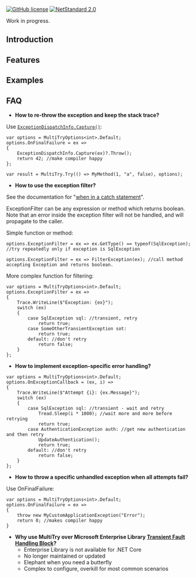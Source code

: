 [![GitHub license](https://img.shields.io/badge/licence-MPL%202.0-brightgreen.svg)](https://github.com/SanderSade/UrlShortener/blob/master/LICENSE)
[![NetStandard 2.0](https://img.shields.io/badge/-.NET%20Standard%202.0-green.svg)](https://github.com/dotnet/standard/blob/master/docs/versions/netstandard2.0.md)

Work in progress.

## Introduction


## Features


## Examples


## FAQ

* **How to re-throw the exception and keep the stack trace?**

Use [`ExceptionDispatchInfo.Capture()`](https://docs.microsoft.com/en-us/dotnet/api/system.runtime.exceptionservices.exceptiondispatchinfo.capture?f1url=https%3A%2F%2Fmsdn.microsoft.com%2Fquery%2Fdev15.query%3FappId%3DDev15IDEF1%26l%3DEN-US%26k%3Dk(System.Runtime.ExceptionServices.ExceptionDispatchInfo.Capture);k(TargetFrameworkMoniker-.NETFramework,Version%3Dv4.7.1);k(DevLang-csharp)%26rd%3Dtrue&view=netframework-4.7.2):
```
var options = MultiTryOptions<int>.Default;
options.OnFinalFailure = ex =>
{
	ExceptionDispatchInfo.Capture(ex)?.Throw();
	return 42; //make compiler happy
};

var result = MultiTry.Try(() => MyMethod(1, "a", false), options);

```
* **How to use the exception filter?**

See the documentation for "[when in a catch statement](https://docs.microsoft.com/en-us/dotnet/csharp/language-reference/keywords/when#when-in-a-catch-statement)".

ExceptionFilter can be any expression or method which returns boolean. Note that an error inside the exception filter will not be handled, and will propagate to the caller.

Simple function or method:
```
options.ExceptionFilter = ex => ex.GetType() == typeof(SqlException); //try repeatedly only if exception is SqlException

options.ExceptionFilter = ex => FilterException(ex); //call method accepting Exception and returns boolean.
```

More complex function for filtering:
```
var options = MultiTryOptions<int>.Default;
options.ExceptionFilter = ex =>
{
	Trace.WriteLine($"Exception: {ex}");
	switch (ex)
	{
		case SqlException sql: //transient, retry
			return true;
		case SomeOtherTransientException sot:
			return true;	
		default: //don't retry
			return false;
	}
};
```
* **How to implement exception-specific error handling?**


```
var options = MultiTryOptions<int>.Default;
options.OnExceptionCallback = (ex, i) =>
{
	Trace.WriteLine($"Attempt {i}: {ex.Message}");
	switch (ex)
	{
		case SqlException sql: //transient - wait and retry
			Tread.Sleep(i * 1000); //wait more and more before retrying
			return true;
		case AuthenticationException auth: //get new authentication and then retry
			UpdateAuthentication();
			return true;
		default: //don't retry
			return false;
	}
};
```

* **How to throw a specific unhandled exception when all attempts fail?**

Use OnFinalFailure:
```
var options = MultiTryOptions<int>.Default;
options.OnFinalFailure = ex =>
{
	throw new MyCustomApplicationException("Error");
	return 0; //makes compiler happy
}
```
* **Why use MultiTry over Microsoft Enterprise Library [Transient Fault Handling Block](https://msdn.microsoft.com/en-us/library/hh680934(v=pandp.50).aspx)?**
  - Enterprise Library is not available for .NET Core
  - No longer maintained or updated
  - Elephant when you need a butterfly
  - Complex to configure, overkill for most common scenarios
  
